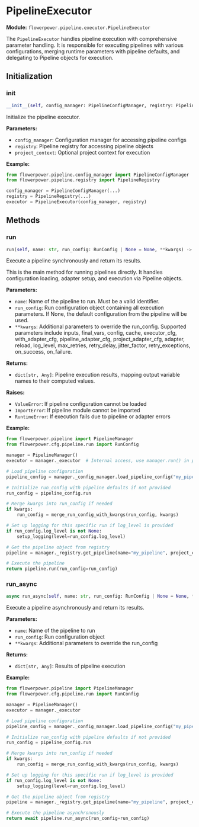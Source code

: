 # PipelineExecutor

**Module:** `flowerpower.pipeline.executor.PipelineExecutor`

The `PipelineExecutor` handles pipeline execution with comprehensive parameter handling. It is responsible for executing pipelines with various configurations, merging runtime parameters with pipeline defaults, and delegating to Pipeline objects for execution.

## Initialization

### __init__

```python
__init__(self, config_manager: PipelineConfigManager, registry: PipelineRegistry, project_context: Optional[Any] = None)
```

Initialize the pipeline executor.

**Parameters:**
- `config_manager`: Configuration manager for accessing pipeline configs
- `registry`: Pipeline registry for accessing pipeline objects
- `project_context`: Optional project context for execution

**Example:**
```python
from flowerpower.pipeline.config_manager import PipelineConfigManager
from flowerpower.pipeline.registry import PipelineRegistry

config_manager = PipelineConfigManager(...)
registry = PipelineRegistry(...)
executor = PipelineExecutor(config_manager, registry)
```

## Methods

### run

```python
run(self, name: str, run_config: RunConfig | None = None, **kwargs) -> dict[str, Any]
```

Execute a pipeline synchronously and return its results.

This is the main method for running pipelines directly. It handles configuration loading, adapter setup, and execution via Pipeline objects.

**Parameters:**
- `name`: Name of the pipeline to run. Must be a valid identifier.
- `run_config`: Run configuration object containing all execution parameters. If None, the default configuration from the pipeline will be used.
- `**kwargs`: Additional parameters to override the run_config. Supported parameters include inputs, final_vars, config, cache, executor_cfg, with_adapter_cfg, pipeline_adapter_cfg, project_adapter_cfg, adapter, reload, log_level, max_retries, retry_delay, jitter_factor, retry_exceptions, on_success, on_failure.

**Returns:**
- `dict[str, Any]`: Pipeline execution results, mapping output variable names to their computed values.

**Raises:**
- `ValueError`: If pipeline configuration cannot be loaded
- `ImportError`: If pipeline module cannot be imported
- `RuntimeError`: If execution fails due to pipeline or adapter errors

**Example:**
```python
from flowerpower.pipeline import PipelineManager
from flowerpower.cfg.pipeline.run import RunConfig

manager = PipelineManager()
executor = manager._executor  # Internal access, use manager.run() in practice

# Load pipeline configuration
pipeline_config = manager._config_manager.load_pipeline_config("my_pipeline")

# Initialize run_config with pipeline defaults if not provided
run_config = pipeline_config.run

# Merge kwargs into run_config if needed
if kwargs:
    run_config = merge_run_config_with_kwargs(run_config, kwargs)

# Set up logging for this specific run if log_level is provided
if run_config.log_level is not None:
    setup_logging(level=run_config.log_level)

# Get the pipeline object from registry
pipeline = manager._registry.get_pipeline(name="my_pipeline", project_context=manager._project_context)

# Execute the pipeline
return pipeline.run(run_config=run_config)
```

### run_async

```python
async run_async(self, name: str, run_config: RunConfig | None = None, **kwargs) -> dict[str, Any]
```

Execute a pipeline asynchronously and return its results.

**Parameters:**
- `name`: Name of the pipeline to run
- `run_config`: Run configuration object
- `**kwargs`: Additional parameters to override the run_config

**Returns:**
- `dict[str, Any]`: Results of pipeline execution

**Example:**
```python
from flowerpower.pipeline import PipelineManager
from flowerpower.cfg.pipeline.run import RunConfig

manager = PipelineManager()
executor = manager._executor

# Load pipeline configuration
pipeline_config = manager._config_manager.load_pipeline_config("my_pipeline")

# Initialize run_config with pipeline defaults if not provided
run_config = pipeline_config.run

# Merge kwargs into run_config if needed
if kwargs:
    run_config = merge_run_config_with_kwargs(run_config, kwargs)

# Set up logging for this specific run if log_level is provided
if run_config.log_level is not None:
    setup_logging(level=run_config.log_level)

# Get the pipeline object from registry
pipeline = manager._registry.get_pipeline(name="my_pipeline", project_context=manager._project_context)

# Execute the pipeline asynchronously
return await pipeline.run_async(run_config=run_config)